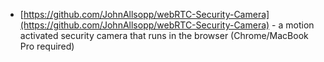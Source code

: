 


- [https://github.com/JohnAllsopp/webRTC-Security-Camera](https://github.com/JohnAllsopp/webRTC-Security-Camera) - a motion activated security camera that runs in the browser (Chrome/MacBook Pro required)
